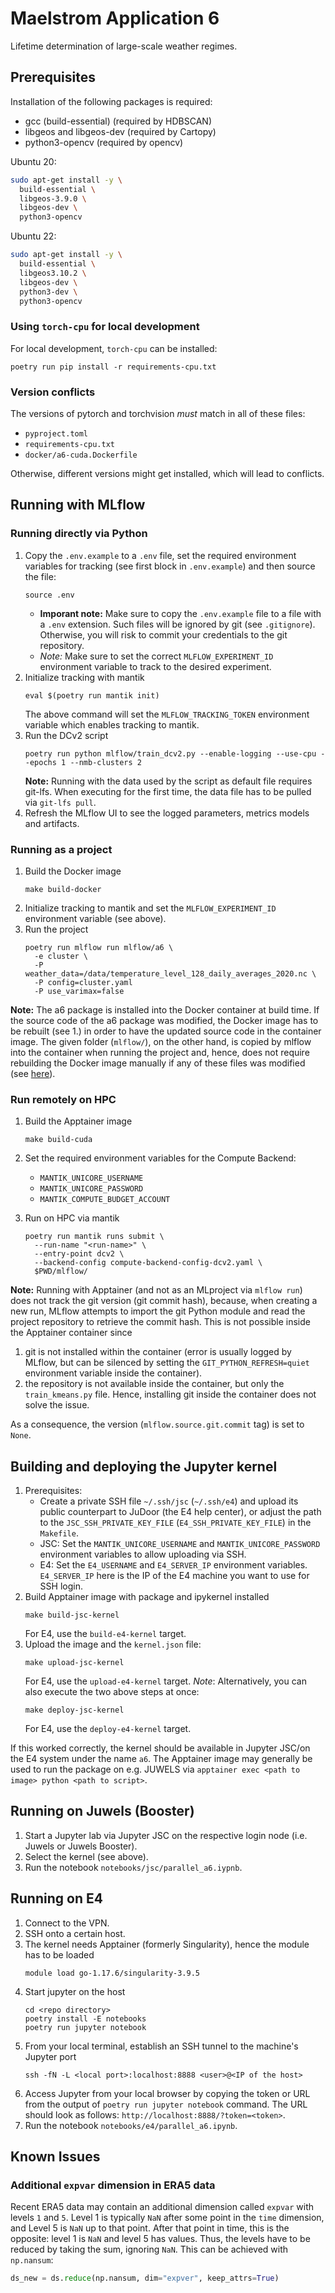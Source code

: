 # Maelstrom Application 6

Lifetime determination of large-scale weather regimes.

## Prerequisites

Installation of the following packages is required:

* gcc (build-essential) (required by HDBSCAN)
* libgeos and libgeos-dev (required by Cartopy)
* python3-opencv (required by opencv)

Ubuntu 20:

```bash
sudo apt-get install -y \
  build-essential \
  libgeos-3.9.0 \
  libgeos-dev \
  python3-opencv
```

Ubuntu 22:

```bash
sudo apt-get install -y \
  build-essential \
  libgeos3.10.2 \
  libgeos-dev \
  python3-dev \
  python3-opencv
```

### Using `torch-cpu` for local development

For local development, `torch-cpu` can be installed:

```shell
poetry run pip install -r requirements-cpu.txt
```

### Version conflicts

The versions of pytorch and torchvision _must_ match in all of these files:

- `pyproject.toml`
- `requirements-cpu.txt`
- `docker/a6-cuda.Dockerfile`

Otherwise, different versions might get installed, which will lead to conflicts.

## Running with MLflow

### Running directly via Python

1. Copy the `.env.example` to a `.env` file, set the required environment variables
   for tracking (see first block in `.env.example`) and then source the file:
   ```commandline
   source .env
   ```
   - **Imporant note:** Make sure to copy the `.env.example` file to a file with a `.env`
   extension. Such files will be ignored by git (see `.gitignore`). Otherwise, you
   will risk to commit your credentials to the git repository.
   - *Note:* Make sure to set the correct `MLFLOW_EXPERIMENT_ID` environment variable to
   track to the desired experiment.
2. Initialize tracking with mantik
   ```commandline
   eval $(poetry run mantik init)
   ```
   The above command will set the `MLFLOW_TRACKING_TOKEN` environment variable which enables
   tracking to mantik.
3. Run the DCv2 script
   ```commandline
   poetry run python mlflow/train_dcv2.py --enable-logging --use-cpu --epochs 1 --nmb-clusters 2
   ```
   **Note:** Running with the data used by the script as default file requires git-lfs.
   When executing for the first time, the data file has to be pulled via `git-lfs pull`.
4. Refresh the MLflow UI to see the logged parameters, metrics models and artifacts.

### Running as a project

1. Build the Docker image
   ```commandline
   make build-docker
   ```
2. Initialize tracking to mantik and set the `MLFLOW_EXPERIMENT_ID` environment variable
   (see above).
3. Run the project
   ```commandline
   poetry run mlflow run mlflow/a6 \
     -e cluster \
     -P weather_data=/data/temperature_level_128_daily_averages_2020.nc \
     -P config=cluster.yaml
     -P use_varimax=false
   ```

**Note:** The a6 package is installed into the Docker container
at build time. If the source code of the a6 package was modified,
the Docker image has to be rebuilt (see 1.) in order to have the updated source code
in the container image. The given folder (`mlflow/`), on the other hand, is copied by mlflow into
the container when running the project and, hence, does not require rebuilding the
Docker image manually if any of these files was modified
(see
[here](https://github.com/mlflow/mlflow/blob/276f71e0dfd496701774b976103dc8cce72734f2/mlflow/projects/docker.py#L60)).

### Run remotely on HPC

1. Build the Apptainer image
   ```commandline
   make build-cuda
   ```
2. Set the required environment variables for the Compute Backend:

   - `MANTIK_UNICORE_USERNAME`
   - `MANTIK_UNICORE_PASSWORD`
   - `MANTIK_COMPUTE_BUDGET_ACCOUNT`
3. Run on HPC via mantik
   ```commandline
   poetry run mantik runs submit \
     --run-name "<run-name>" \
     --entry-point dcv2 \
     --backend-config compute-backend-config-dcv2.yaml \
     $PWD/mlflow/
   ```

**Note:**
Running with Apptainer (and not as an MLproject via `mlflow run`)
does not track the git version (git commit hash), because, when creating a new run,
MLflow attempts to import the git Python module and read the project repository to
retrieve the commit hash. This is not possible inside the Apptainer container since

1. git is not installed within the container (error is usually logged by MLflow, but can be
   silenced by setting the `GIT_PYTHON_REFRESH=quiet` environment variable inside the container).
2. the repository is not available inside the container, but only the `train_kmeans.py` file.
   Hence, installing git inside the container does not solve the issue.

As a consequence, the version (`mlflow.source.git.commit` tag) is set to `None`.

## Building and deploying the Jupyter kernel

1. Prerequisites:
   - Create a private SSH file `~/.ssh/jsc` (`~/.ssh/e4`) and upload its public counterpart
     to JuDoor (the E4 help center), or adjust the path to the `JSC_SSH_PRIVATE_KEY_FILE`
     (`E4_SSH_PRIVATE_KEY_FILE`) in the `Makefile`.
   - JSC: Set the `MANTIK_UNICORE_USERNAME` and `MANTIK_UNICORE_PASSWORD` environment
     variables to allow uploading via SSH.
   - E4: Set the `E4_USERNAME` and `E4_SERVER_IP` environment variables.
     `E4_SERVER_IP` here is the IP of the E4 machine you want to use for SSH login.
2. Build Apptainer image with package and ipykernel installed
   ```commandline
   make build-jsc-kernel
   ```
   For E4, use the `build-e4-kernel` target.
3. Upload the image and the `kernel.json` file:
   ```commandline
   make upload-jsc-kernel
   ```
   For E4, use the `upload-e4-kernel` target.
   *Note*: Alternatively, you can also execute the two above steps at once:
   ```commandline
   make deploy-jsc-kernel
   ```
   For E4, use the `deploy-e4-kernel` target.

If this worked correctly, the kernel should be available in Jupyter JSC/on the E4 system
under the name `a6`.
The Apptainer image may generally be used to run the package on e.g. JUWELS
via `apptainer exec <path to image> python <path to script>`.

## Running on Juwels (Booster)

1. Start a Jupyter lab via Jupyter JSC on the respective login node (i.e. Juwels or Juwels Booster).
2. Select the kernel (see above).
3. Run the notebook `notebooks/jsc/parallel_a6.iypnb`.

## Running on E4

1. Connect to the VPN.
2. SSH onto a certain host.
3. The kernel needs Apptainer (formerly Singularity), hence the module has to be loaded
   ```commandline
   module load go-1.17.6/singularity-3.9.5
   ```
4. Start jupyter on the host
   ```commandline
   cd <repo directory>
   poetry install -E notebooks
   poetry run jupyter notebook
   ```
5. From your local terminal, establish an SSH tunnel to the machine's Jupyter port
   ```commandline
   ssh -fN -L <local port>:localhost:8888 <user>@<IP of the host>
   ```
6. Access Jupyter from your local browser by copying the token or URL from the output of
   `poetry run jupyter notebook` command. The URL should look as follows:
   `http://localhost:8888/?token=<token>`.
7. Run the notebook `notebooks/e4/parallel_a6.ipynb`.


## Known Issues

### Additional `expvar` dimension in ERA5 data

Recent ERA5 data may contain an additional dimension called `expvar` with levels `1` and `5`.
Level 1 is typically `NaN` after some point in the `time` dimension, and Level 5 is `NaN` up to that point.
After that point in time, this is the opposite: level 1 is `NaN` and level 5 has values.
Thus, the levels have to be reduced by taking the sum, ignoring `NaN`. This can be achieved with `np.nansum`:

```python
ds_new = ds.reduce(np.nansum, dim="expver", keep_attrs=True)
```
